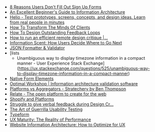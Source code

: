 - [8 Reasons Users Don't Fill
    Out Sign Up Forms](https://uxmovement.com/forms/8-reasons-users-arent-filling-out-your-sign-up-form)
- [An Excellent
    Beginner's Guide to Information Architecture](https://careerfoundry.com/en/blog/ux-design/a-beginners-guide-to-information-architecture)
- [Helio - Test prototypes, screens, concepts, and design ideas. Learn from real people in
    minutes](https://helio.app)
- [How To
    Transform The Minds Of Clients](https://www.smashingmagazine.com/2011/12/effective-user-research-transforming-minds-of-clients)
- [How To Design Outstanding Feedback
    Loops](https://www.smashingmagazine.com/2013/02/designing-great-feedback-loops)
- [How to run an efficient remote design
    critique |...](https://www.invisionapp.com/inside-design/remote-design-critique)
- [Information Scent: How Users Decide Where to Go Next](https://www.nngroup.com/articles/information-scent)
- [JSON Formatter & Validator](https://jsonformatter.curiousconcept.com)
- [lists
    - Unambiguous way to display timezone information in a compact manner - User Experience Stack Exchange](https://ux.stackexchange.com/questions/525/unambiguous-way-to-display-timezone-information-in-a-compact-manner)
- [Native Form Elements](http://nativeformelements.com)
- [Optimal Workshop | Information architecture validation software](https://www.optimalworkshop.com/treejack)
- [Platforms vs Aggregators -
    Stratechery by Ben Thompson](https://stratechery.com/concept/aggregation-theory/platforms-vs-aggregators)
- [Relate - The open platform to create for the web](https://relate.app)
- [Shopify and Platforms](https://drpodcastingsolutions.com)
- [Struggle
    to give verbal feedback during Design Cr...](https://uxplanet.org/struggle-to-give-verbal-feedback-during-design-critiques-try-silent-feedback-instead-cb852f339eb)
- [The Art of Guerrilla Usability
    Testing](https://www.uxbooth.com/articles/the-art-of-guerrilla-usability-testing)
- [Typeform](https://admin.typeform.com/accounts/01DRE51W7S5HPMAT91QZ232MQA/workspaces/QcFxs2)
- [UX Maturity:
    The Reality of Performance](https://medium.com/@simon_norris/ux-maturity-the-reality-of-performance-547303b39efd)
- [Website Information
    Architecture: How to Optimize for UX](https://cxl.com/blog/website-information-architecture-optimal-user-experience)
